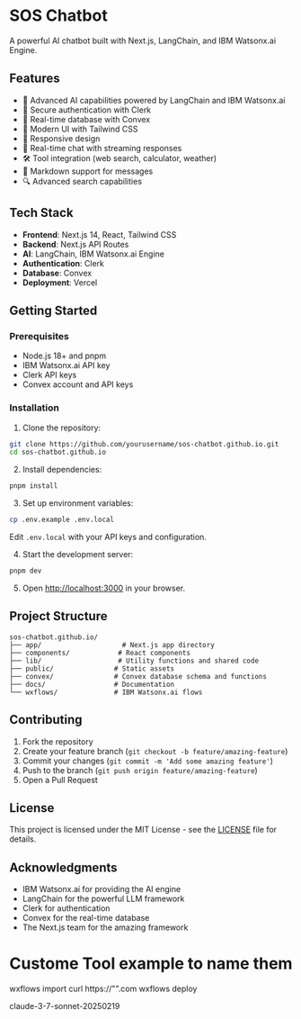 # SOS Chatbot

A powerful AI chatbot built with Next.js, LangChain, and IBM Watsonx.ai Engine.

## Features

- 🤖 Advanced AI capabilities powered by LangChain and IBM Watsonx.ai
- 🔐 Secure authentication with Clerk
- 💾 Real-time database with Convex
- 🎨 Modern UI with Tailwind CSS
- 📱 Responsive design
- 🔄 Real-time chat with streaming responses
- 🛠️ Tool integration (web search, calculator, weather)
- 📝 Markdown support for messages
- 🔍 Advanced search capabilities

## Tech Stack

- **Frontend**: Next.js 14, React, Tailwind CSS
- **Backend**: Next.js API Routes
- **AI**: LangChain, IBM Watsonx.ai Engine
- **Authentication**: Clerk
- **Database**: Convex
- **Deployment**: Vercel

## Getting Started

### Prerequisites

- Node.js 18+ and pnpm
- IBM Watsonx.ai API key
- Clerk API keys
- Convex account and API keys

### Installation

1. Clone the repository:
```bash
git clone https://github.com/yourusername/sos-chatbot.github.io.git
cd sos-chatbot.github.io
```

2. Install dependencies:
```bash
pnpm install
```

3. Set up environment variables:
```bash
cp .env.example .env.local
```
Edit `.env.local` with your API keys and configuration.

4. Start the development server:
```bash
pnpm dev
```

5. Open [http://localhost:3000](http://localhost:3000) in your browser.

## Project Structure

```
sos-chatbot.github.io/
├── app/                    # Next.js app directory
├── components/            # React components
├── lib/                   # Utility functions and shared code
├── public/               # Static assets
├── convex/               # Convex database schema and functions
├── docs/                 # Documentation
└── wxflows/              # IBM Watsonx.ai flows
```

## Contributing

1. Fork the repository
2. Create your feature branch (`git checkout -b feature/amazing-feature`)
3. Commit your changes (`git commit -m 'Add some amazing feature'`)
4. Push to the branch (`git push origin feature/amazing-feature`)
5. Open a Pull Request

## License

This project is licensed under the MIT License - see the [LICENSE](LICENSE) file for details.

## Acknowledgments

- IBM Watsonx.ai for providing the AI engine
- LangChain for the powerful LLM framework
- Clerk for authentication
- Convex for the real-time database
- The Next.js team for the amazing framework

# Custome Tool example to name them
wxflows import curl https://"".com
wxflows deploy

claude-3-7-sonnet-20250219